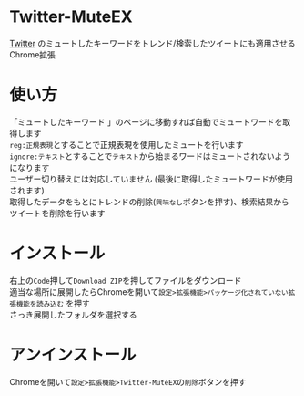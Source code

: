 # Twitter-MuteEX
[Twitter](https://twitter.com "twitter.com") のミュートしたキーワードをトレンド/検索したツイートにも適用させるChrome拡張  

# 使い方
「ミュートしたキーワード 」のページに移動すれば自動でミュートワードを取得します  
`reg:正規表現`とすることで正規表現を使用したミュートを行います  
`ignore:テキスト`とすることで`テキスト`から始まるワードはミュートされないようになります  
ユーザー切り替えには対応していません (最後に取得したミュートワードが使用されます)  
取得したデータをもとにトレンドの削除(`興味なし`ボタンを押す)、検索結果からツイートを削除を行います  

# インストール
右上の`Code`押して`Download ZIP`を押してファイルをダウンロード  
適当な場所に展開したらChromeを開いて`設定>拡張機能>パッケージ化されていない拡張機能を読み込む`  を押す  
さっき展開したフォルダを選択する  

# アンインストール
Chromeを開いて`設定>拡張機能>Twitter-MuteEX`の`削除`ボタンを押す
